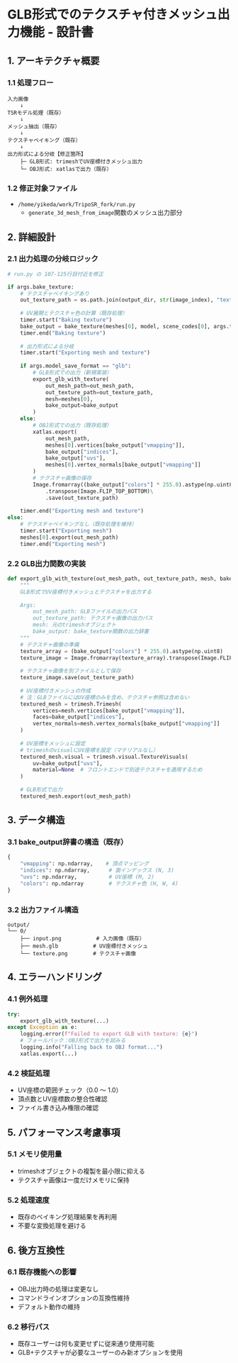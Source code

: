 # GLB形式でのテクスチャ付きメッシュ出力機能 - 設計書

## 1. アーキテクチャ概要

### 1.1 処理フロー
```
入力画像
    ↓
TSRモデル処理（既存）
    ↓
メッシュ抽出（既存）
    ↓
テクスチャベイキング（既存）
    ↓
出力形式による分岐【修正箇所】
    ├─ GLB形式: trimeshでUV座標付きメッシュ出力
    └─ OBJ形式: xatlasで出力（既存）
```

### 1.2 修正対象ファイル
- `/home/yikeda/work/TripoSR_fork/run.py`
  - `generate_3d_mesh_from_image`関数のメッシュ出力部分

## 2. 詳細設計

### 2.1 出力処理の分岐ロジック

```python
# run.py の 107-125行目付近を修正

if args.bake_texture:
    # テクスチャベイキングあり
    out_texture_path = os.path.join(output_dir, str(image_index), "texture.png")
    
    # UV展開とテクスチャ色の計算（既存処理）
    timer.start("Baking texture")
    bake_output = bake_texture(meshes[0], model, scene_codes[0], args.texture_resolution)
    timer.end("Baking texture")
    
    # 出力形式による分岐
    timer.start("Exporting mesh and texture")
    
    if args.model_save_format == "glb":
        # GLB形式での出力（新規実装）
        export_glb_with_texture(
            out_mesh_path=out_mesh_path,
            out_texture_path=out_texture_path,
            mesh=meshes[0],
            bake_output=bake_output
        )
    else:
        # OBJ形式での出力（既存処理）
        xatlas.export(
            out_mesh_path,
            meshes[0].vertices[bake_output["vmapping"]],
            bake_output["indices"],
            bake_output["uvs"],
            meshes[0].vertex_normals[bake_output["vmapping"]]
        )
        # テクスチャ画像の保存
        Image.fromarray((bake_output["colors"] * 255.0).astype(np.uint8))\
            .transpose(Image.FLIP_TOP_BOTTOM)\
            .save(out_texture_path)
    
    timer.end("Exporting mesh and texture")
else:
    # テクスチャベイキングなし（既存処理を維持）
    timer.start("Exporting mesh")
    meshes[0].export(out_mesh_path)
    timer.end("Exporting mesh")
```

### 2.2 GLB出力関数の実装

```python
def export_glb_with_texture(out_mesh_path, out_texture_path, mesh, bake_output):
    """
    GLB形式でUV座標付きメッシュとテクスチャを出力する
    
    Args:
        out_mesh_path: GLBファイルの出力パス
        out_texture_path: テクスチャ画像の出力パス
        mesh: 元のtrimeshオブジェクト
        bake_output: bake_texture関数の出力辞書
    """
    # テクスチャ画像の準備
    texture_array = (bake_output["colors"] * 255.0).astype(np.uint8)
    texture_image = Image.fromarray(texture_array).transpose(Image.FLIP_TOP_BOTTOM)
    
    # テクスチャ画像を別ファイルとして保存
    texture_image.save(out_texture_path)
    
    # UV座標付きメッシュの作成
    # 注：GLBファイルにはUV座標のみを含め、テクスチャ参照は含めない
    textured_mesh = trimesh.Trimesh(
        vertices=mesh.vertices[bake_output["vmapping"]],
        faces=bake_output["indices"],
        vertex_normals=mesh.vertex_normals[bake_output["vmapping"]]
    )
    
    # UV座標をメッシュに設定
    # trimeshのvisualにUV座標を設定（マテリアルなし）
    textured_mesh.visual = trimesh.visual.TextureVisuals(
        uv=bake_output["uvs"],
        material=None  # フロントエンドで別途テクスチャを適用するため
    )
    
    # GLB形式で出力
    textured_mesh.export(out_mesh_path)
```

## 3. データ構造

### 3.1 bake_output辞書の構造（既存）
```python
{
    "vmapping": np.ndarray,    # 頂点マッピング
    "indices": np.ndarray,      # 面インデックス (N, 3)
    "uvs": np.ndarray,          # UV座標 (M, 2)
    "colors": np.ndarray        # テクスチャ色 (H, W, 4)
}
```

### 3.2 出力ファイル構造
```
output/
└── 0/
    ├── input.png           # 入力画像（既存）
    ├── mesh.glb           # UV座標付きメッシュ
    └── texture.png        # テクスチャ画像
```

## 4. エラーハンドリング

### 4.1 例外処理
```python
try:
    export_glb_with_texture(...)
except Exception as e:
    logging.error(f"Failed to export GLB with texture: {e}")
    # フォールバック：OBJ形式で出力を試みる
    logging.info("Falling back to OBJ format...")
    xatlas.export(...)
```

### 4.2 検証処理
- UV座標の範囲チェック（0.0 ～ 1.0）
- 頂点数とUV座標数の整合性確認
- ファイル書き込み権限の確認

## 5. パフォーマンス考慮事項

### 5.1 メモリ使用量
- trimeshオブジェクトの複製を最小限に抑える
- テクスチャ画像は一度だけメモリに保持

### 5.2 処理速度
- 既存のベイキング処理結果を再利用
- 不要な変換処理を避ける

## 6. 後方互換性

### 6.1 既存機能への影響
- OBJ出力時の処理は変更なし
- コマンドラインオプションの互換性維持
- デフォルト動作の維持

### 6.2 移行パス
- 既存ユーザーは何も変更せずに従来通り使用可能
- GLB+テクスチャが必要なユーザーのみ新オプションを使用